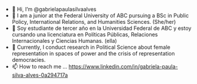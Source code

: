- 👋 Hi, I’m @gabrielapaulasilvaalves
- 👀 I am a junior at the Federal University of ABC pursuing a BSc in Public Policy, International Relations, and Humanities Sciences. (She/her)
- 🌱 Soy estudiante de tercer año en la Universidad Federal de ABC y estoy cursando una licenciatura en Políticas Públicas, Relaciones Internacionales y Ciencias Humanas. (ella)
- 💞️ Currently, I conduct research in Political Science about female representation in spaces of power and the crisis of representation democracies.
- 📫 How to reach me ... https://www.linkedin.com/in/gabriela-paula-silva-alves-0a294717a

<!---
gabrielapaulasilvaalves/gabrielapaulasilvaalves is a ✨ special ✨ repository because its `README.md` (this file) appears on your GitHub profile.
You can click the Preview link to take a look at your changes.
--->
